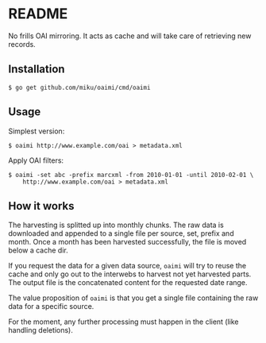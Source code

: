 README
======

No frills OAI mirroring. It acts as cache and will take care of
retrieving new records.

Installation
------------

    $ go get github.com/miku/oaimi/cmd/oaimi

Usage
-----

Simplest version:

    $ oaimi http://www.example.com/oai > metadata.xml

Apply OAI filters:

    $ oaimi -set abc -prefix marcxml -from 2010-01-01 -until 2010-02-01 \
        http://www.example.com/oai > metadata.xml

How it works
------------

The harvesting is splitted up into monthly chunks. The raw data is downloaded
and appended to a single file per source, set, prefix and month. Once a
month has been harvested successfully, the file is moved below a cache dir.

If you request the data for a given data source, `oaimi` will try to reuse the
cache and only go out to the interwebs to harvest not yet harvested parts. The
output file is the concatenated content for the requested date range.

The value proposition of `oaimi` is that you get a single file containing the
raw data for a specific source.

For the moment, any further processing must happen in the client (like
handling deletions).
